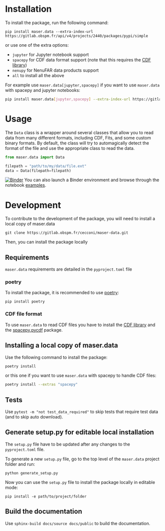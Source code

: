 # Installation

To install the package, run the following command:

```
pip install maser.data --extra-index-url https://gitlab.obspm.fr/api/v4/projects/2440/packages/pypi/simple
```

or use one of the extra options:

- `jupyter` for Jupyter notebook support
- `spacepy` for CDF data format support (note that this requires the [CDF library](https://cdf.gsfc.nasa.gov/html/sw_and_docs.html))
- `nenupy` for NenuFAR data products support
- `all` to install all the above

For example use `maser.data[jupyter,spacepy]` if you want to use `maser.data` with spacepy and jupyter notebooks:

```bash
pip install maser.data[jupyter,spacepy] --extra-index-url https://gitlab.obspm.fr/api/v4/projects/2440/packages/pypi/simple
```

# Usage

The `Data` class is a wrapper around several classes that allow you to read data from many different formats, including CDF, Fits, and some custom binary formats. By default, the class will try to automagically detect the format of the file and use the appropriate class to read the data.

```python
from maser.data import Data

filepath = "path/to/my/data/file.ext"
data = Data(filepath=filepath)
```

[![Binder](https://mybinder.org/badge_logo.svg)](https://mybinder.org/v2/git/https%3A%2F%2Fgitlab.obspm.fr%2Fcecconi%2Fmaser-data.git/dataset/rpw) You can also launch a Binder environment and browse through the notebook [examples](https://gitlab.obspm.fr/cecconi/maser-data/-/tree/master/examples).

# Development

To contribute to the development of the package, you will need to install a local copy of maser.data

```
git clone https://gitlab.obspm.fr/cecconi/maser-data.git
```

Then, you can install the package locally

## Requirements

`maser.data` requirements are detailed in the `pyproject.toml` file

### poetry

To install the package, it is recommended to use [poetry](https://python-poetry.org/docs/#installing-with-pip):

```
pip install poetry
```

### CDF file format

To use `maser.data` to read CDF files you have to install the [CDF library](https://cdf.gsfc.nasa.gov/html/sw_and_docs.html) and the [spacepy.pycdf](https://spacepy.github.io/install.html) package.

## Installing a local copy of maser.data

Use the following command to install the package:

```bash
poetry install
```

or this one if you want to use `maser.data` with spacepy to handle CDF files:

```bash
poetry install --extras "spacepy"
```

## Tests

Use `pytest -m "not test_data_required"` to skip tests that require test data (and to skip auto download).

## Generate setup.py for editable local installation

The `setup.py` file have to be updated after any changes to the `pyproject.toml` file.

To generate a new `setup.py` file, go to the top level of the `maser.data` project folder and run:

```
python generate_setup.py
```

Now you can use the `setup.py` file to install the package locally in editable mode:

```
pip install -e path/to/project/folder
```

## Build the documentation

Use `sphinx-build docs/source docs/public` to build the documentation.
